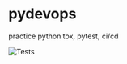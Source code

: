 # pydevops
practice python tox, pytest, ci/cd

![Tests](https://github.com/chnadell/pydevops/actions/workflows/call_tox.yml/badge.svg)
